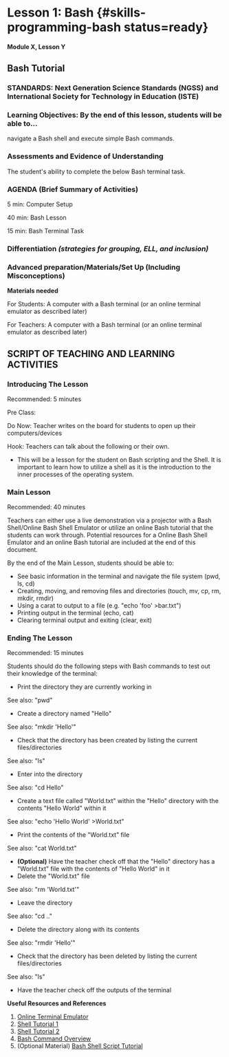 # Lesson 1: Bash {#skills-programming-bash status=ready}

#### Module X, Lesson Y

## Bash Tutorial


### STANDARDS: Next Generation Science Standards (NGSS) and International Society for Technology in Education (ISTE)


### Learning Objectives: By the end of this lesson, students will be able to...
navigate a Bash shell and execute simple Bash commands.

### Assessments and Evidence of Understanding

The student's ability to complete the below Bash terminal task.

### AGENDA (Brief Summary of Activities)

5 min: Computer Setup

40 min: Bash Lesson

15 min: Bash Terminal Task

### Differentiation _(strategies for grouping, ELL, and inclusion)_


### Advanced preparation/Materials/Set Up (Including Misconceptions)


**Materials needed**

For Students: A computer with a Bash terminal (or an online terminal emulator as described later)

For Teachers: A computer with a Bash terminal (or an online terminal emulator as described later)


## SCRIPT OF TEACHING AND LEARNING ACTIVITIES


### Introducing The Lesson

Recommended: 5 minutes

Pre Class:

Do Now: Teacher writes on the board for students to open up their computers/devices 

Hook: Teachers can talk about the following or their own.

-  This will be a lesson for the student on Bash scripting and the Shell. It is important to learn how to utilize a shell as it is the introduction to the inner processes of the operating system.

### Main Lesson

Recommended: 40 minutes

Teachers can either use a live demonstration via a projector with a Bash Shell/Online Bash Shell Emulator or utilize an online Bash tutorial that the students can work through. Potential resources for a Online Bash Shell Emulator and an online Bash tutorial are included at the end of this document.

By the end of the Main Lesson, students should be able to:

-  See basic information in the terminal and navigate the file system (pwd, ls, cd)
-  Creating, moving, and removing files and directories (touch, mv, cp, rm, mkdir, rmdir)
-  Using a carat to output to a file (e.g. "echo 'foo' >bar.txt")
- Printing output in the terminal (echo, cat)
-  Clearing terminal output and exiting (clear, exit)

### Ending The Lesson

Recommended: 15 minutes

Students should do the following steps with Bash commands to test out their knowledge of the terminal:

-  Print the directory they are currently working in 

See also: "pwd"

-  Create a directory named "Hello"

See also: "mkdir 'Hello'"

-  Check that the directory has been created by listing the current files/directories

See also: "ls"

-  Enter into the directory 

See also: "cd Hello"

-  Create a text file called "World.txt" within the "Hello" directory with the contents "Hello World" within it

See also: "echo 'Hello World' >World.txt"

-  Print the contents of the "World.txt" file

See also: "cat World.txt"

-  **(Optional)** Have the teacher check off that the "Hello" directory has a "World.txt" file with the contents of "Hello World" in it
-  Delete the "World.txt" file

See also: "rm 'World.txt'"

-  Leave the directory

See also: "cd .."

-  Delete the directory along with its contents

See also: "rmdir 'Hello'"

-  Check that the directory has been deleted by listing the current files/directories

See also: "ls"

-  Have the teacher check off the outputs of the terminal

**Useful Resources and References**

1. [Online Terminal Emulator](https://cocalc.com/doc/terminal.html)
2. [Shell Tutorial 1](https://www.youtube.com/watch?v=cBokz0LTizk)
3. [Shell Tutorial 2](http://linuxcommand.org/lc3_learning_the_shell.php)
3. [Bash Command Overview](https://www.educative.io/blog/bash-shell-command-cheat-sheet)
3. (Optional Material) [Bash Shell Script Tutorial](https://www.youtube.com/watch?v=F-gskSl4pwQ)

